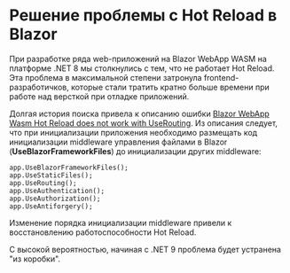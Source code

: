 # Решение проблемы с Hot Reload в Blazor

При разработке ряда web-приложений на Blazor WebApp WASM на платформе .NET 8 мы столкнулись с тем, что не работает Hot Reload. Эта проблема в максимальной степени затронула frontend-разработичков, которые стали тратить кратно больше времени при работе над версткой при отладке приложений.

Долгая история поиска привела к описанию ошибки [Blazor WebApp Wasm Hot Reload does not work with UseRouting](https://github.com/dotnet/aspnetcore/issues/52339). Из описания следует, что при инициализации приложения необходимо размещать код инициализации middleware управления файлами в Blazor (**UseBlazorFrameworkFiles**) до инициализации других middleware:

```cshart
app.UseBlazorFrameworkFiles();
app.UseStaticFiles();
app.UseRouting();
app.UseAuthentication();
app.UseAuthorization();
app.UseAntiforgery();
```

Изменение порядка инициализации middleware привели к восстановлению работоспособности Hot Reload.

С высокой вероятностью, начиная с .NET 9 проблема будет устранена "из коробки".
